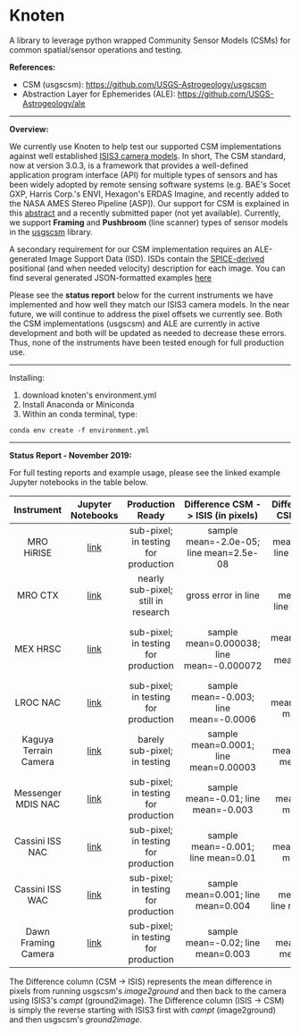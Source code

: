 # Knoten

A library to leverage python wrapped Community Sensor Models (CSMs) for common spatial/sensor operations and testing.

**References:**

- CSM (usgscsm): https://github.com/USGS-Astrogeology/usgscsm
- Abstraction Layer for Ephemerides (ALE): https://github.com/USGS-Astrogeology/ale
<hr>

**Overview:**

We currently use Knoten to help test our supported CSM implementations against well established [ISIS3 camera models](https://github.com/USGS-Astrogeology/ISIS3). In short, The CSM standard, now at version 3.0.3, is a framework that provides a well-defined application program interface (API) for multiple types of sensors and has been widely adopted by remote sensing software systems (e.g. BAE's Socet GXP, Harris Corp.'s ENVI, Hexagon's ERDAS Imagine, and recently added to the NASA AMES Stereo Pipeline [ASP]). Our support for CSM is explained in this [abstract](https://www.hou.usra.edu/meetings/informatics2018/pdf/6040.pdf) and a recently submitted paper (not yet available). Currently, we support **Framing** and **Pushbroom** (line scanner) types of sensor models in the [usgscsm](https://github.com/USGS-Astrogeology/usgscsm) library. 

A secondary requirement for our CSM implementation requires an ALE-generated Image Support Data (ISD). ISDs contain the [SPICE-derived](https://naif.jpl.nasa.gov/naif/toolkit.html) positional (and when needed velocity) description for each image. You can find several generated JSON-formatted examples [here](examples/data/)

Please see the **status report** below for the current instruments we have implemented and how well they match our ISIS3 camera models. In the near future, we will continue to address the pixel offsets we currently see. Both the CSM implementations (usgscsm) and ALE are currently in active development and both will be updated as needed to decrease these errors. Thus, none of the instruments have been tested enough for full production use.

<hr>

Installing:

1. download knoten's environment.yml
2. Install Anaconda or Miniconda
3. Within an conda terminal, type:
```
conda env create -f environment.yml
```

<hr>

**Status Report - November 2019:**

For full testing reports and example usage, please see the linked example Jupyter notebooks in the table below. 

|       Instrument      |                      Jupyter Notebooks                     |  Production Ready |    Difference CSM -> ISIS (in pixels)   |    Difference ISIS -> CSM (in pixels)   |
|:---------------------:|:-------------------------------------------------:|:-----------------:|:---------------------------------------:|:---------------------------------------:|
|       MRO HiRISE      |     [link](examples/mro_hirise_isis_cmp.ipynb)    |     sub-pixel; in testing for production    | sample mean=-2.0e-05; line mean=2.5e-08 | sample mean=-3.0e-08; line mean=1.2e-04 |
|        MRO CTX        |      [link](examples/mro_ctx_isis_cmp.ipynb)      | nearly sub-pixel; still in research |  gross error in line  |     sample mean=0.0002; line mean=-0.07     |
|        MEX HRSC       |      [link](examples/mex_hrsc_isis_cmp.ipynb)     |         sub-pixel; in testing for production        |      sample mean=0.000038; line mean=-0.000072      |       sample mean=-0.000038 ; line mean=-7.512e-05       |
|        LROC NAC       |      [link](examples/lrocnac_isis_cmp.ipynb)      | sub-pixel; in testing for production |      sample mean=-0.003; line mean=-0.0006      |                   sample mean=0.0005	line mean=0.003                   |
| Kaguya Terrain Camera |     [link](examples/kaguya_tc_isis_cmp.ipynb)     | barely sub-pixel; in testing |     sample mean=0.0001; line mean=0.00003    |      sample mean=0.009; line mean=-1.242      |
|   Messenger MDIS NAC  | [link](examples/messenger_mdisnac_isis_cmp.ipynb) |  sub-pixel; in testing for production |      sample mean=-0.01; line mean=-0.003     |       sample mean=0.01; line mean=0.003      |
|  Cassini ISS NAC      |      [link](examples/cassini_isis_nac_cmp.ipynb)      |  sub-pixel; in testing for production  |    sample mean=-0.001; line mean=0.01    |     sample mean=0.001; line mean=-0.01     |
|  Cassini ISS WAC      |      [link](examples/cassini_isis_wac_cmp.ipynb)      |  sub-pixel; in testing for production  |    sample mean=0.001; line mean=0.004    |     sample mean=-0.001; line mean=-0.004     |
|  Dawn Framing Camera  |      [link](examples/dawn_fc_isis_cmp.ipynb)      |     sub-pixel; in testing for production    | sample mean=-0.02; line mean=0.003 | sample mean=0.02; line mean=-0.003 |

The Difference column (CSM -> ISIS) represents the mean difference in pixels from running usgscsm's *image2ground* and then back to the camera using ISIS3's *campt* (ground2image). The Difference column (ISIS -> CSM) is simply the reverse starting with ISIS3 first with *campt* (image2ground) and then usgscsm's *ground2image*.
